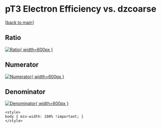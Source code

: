# pT3 Electron Efficiency vs. dzcoarse

[[back to main](./)]



## Ratio

[![Ratio](../mtv/var/pT3_11_eff_dzcoarse.png){ width=600px }](../mtv/var/pT3_11_eff_dzcoarse.pdf)

## Numerator

[![Numerator](../mtv/num/pT3_11_eff_dzcoarse_num0.png){ width=600px }](../mtv/num/pT3_11_eff_dzcoarse_num0.pdf)

## Denominator

[![Denominator](../mtv/den/pT3_11_eff_dzcoarse_den.png){ width=600px }](../mtv/den/pT3_11_eff_dzcoarse_den.pdf)


``` {=html}
<style>
body { min-width: 100% !important; }
</style>
```
